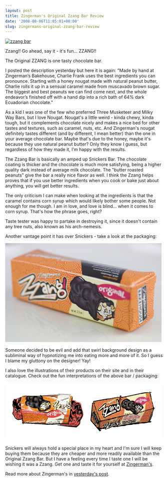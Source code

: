```yaml
---
layout: post
title: Zingerman's Original Zzang Bar Review
date: '2008-08-06T11:05:01+00:00'
slug: zingermans-original-zzang-bar-review
---
```

<a href="http://www.flickr.com/photos/kstar810/2721469812/"><img src="http://farm4.static.flickr.com/3231/2721469812_c19b658db1.jpg?v=0" alt="zzang bar" /></a>

Zzang!! Go ahead, say it - it's fun... ZZANG!!

The Original ZZANG is one tasty chocolate bar. 

I posted the description yesterday but here it is again: 
"Made by hand at Zingerman’s Bakehouse, Charlie Frank uses the best ingredients you can pronounce. Starting with a honey nougat made with natural peanut butter, Charlie rolls it up in a sensual caramel made from muscavado brown sugar. The biggest and best peanuts we can find come next, and the whole endeavor’s finished off with a hand dip into a rich bath of 64% dark Ecuadorian chocolate."

As a kid I was one of the few who preferred Three Musketeer and Milky Way Bars, but I love Nougat. Nougat's a little weird - kinda chewy, kinda tough, but it complements chocolate nicely and makes a nice bed for other tastes and textures, such as caramel, nuts, etc. And Zingerman's nougat definitely tastes different (and by different, I mean better) than the one in your average chocolate bar. Maybe that's due to the honey, maybe it's because they use natural peanut butter? Only they know I guess, but regardless of how they made it, I'm happy with the results.

The Zzang Bar is basically an amped up Snickers Bar. The chocolate coating is thicker and the chocolate is much more satisfying, being a higher quality dark instead of average milk chocolate. The "butter roasted peanuts" give the bar a really nice flavor as well. I think the Zzang helps proves that if you use better ingredients when you cook or bake just about anything, you will get better results. 

The only criticism I can make when looking at the ingredients is that the caramel contains corn syrup which would likely bother some people. Not enough for me though. I am in love, and love is blind... when it comes to corn syrup. That's how the phrase goes, right?

Taste tester was happy to partake in destroying it, since it doesn't contain any tree nuts, also known as his arch-nemesis. 

Another vantage point it has over Snickers - take a look at the packaging:

<a href="http://www.flickr.com/photos/kstar810/2721469186/in/photostream/"><img src='/images/uploads/2008/08/zzang_bar1.jpg' alt='Zingerman’s Zzang Bar' /></a>

Someone decided to be evil and add that swirl background design as a subliminal way of hypnotizing me into eating more and more of it. So I guess I blame my gluttony on the designer! Yay! 

I also love the illustrations of their products on their site and in their catalogue. Check out the fun interpretations of the above bar / packaging:

<img src='/images/uploads/2008/08/zingermans_zzang_bar_01.jpg' alt='Zingerman’s Original Zzang Bar Package' class="yellowborder" />

Snickers will always hold a special place in my heart and I'm sure I will keep buying them because they are cheaper and more readily available than the Original Zzang Bar. But I have a feeling every time I taste one I will be wishing it was a Zzang. Get one and taste it for yourself at <a href="http://www.zingermans.com/product.aspx?productid=p-zzg">Zingerman's</a>.

Read more about Zingerman's in <a href="http://www.cpbgallery.com/2008/08/05/visiting-zingermans-in-ann-arbor-michigan/">yesterday's post</a>.
